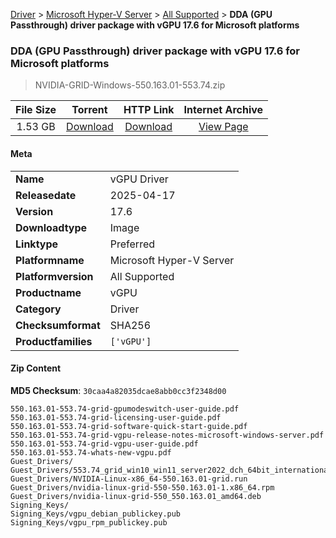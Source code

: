 
[Driver](/README.md)  >  [Microsoft Hyper-V Server](/index/Driver/Microsoft_Hyper-V_Server.md)  >  [All Supported](/index/Driver/Microsoft_Hyper-V_Server/All_Supported.md)  >  **DDA (GPU Passthrough) driver package with vGPU 17.6 for Microsoft platforms**


###    DDA (GPU Passthrough) driver package with vGPU 17.6 for Microsoft platforms

> NVIDIA-GRID-Windows-550.163.01-553.74.zip   


| **File Size** | **Torrent**  | **HTTP Link** | **Internet Archive** |
|:-------------:|:------------:|:-------------:|:--------------------:|
| 1.53 GB |  [Download](https://archive.org/download/nvgpu_NVIDIA-GRID-Windows-550.163.01-553.74.zip/nvgpu_NVIDIA-GRID-Windows-550.163.01-553.74.zip_archive.torrent)       | [Download](https://archive.org/compress/nvgpu_NVIDIA-GRID-Windows-550.163.01-553.74.zip) | [View Page](https://archive.org/details/nvgpu_NVIDIA-GRID-Windows-550.163.01-553.74.zip)       |

#### Meta

<table>
<tr><td><strong>Name</strong></td><td>vGPU Driver</td></tr>
<tr><td><strong>Releasedate</strong></td><td>2025-04-17</td></tr>
<tr><td><strong>Version</strong></td><td>17.6</td></tr>
<tr><td><strong>Downloadtype</strong></td><td>Image</td></tr>
<tr><td><strong>Linktype</strong></td><td>Preferred</td></tr>
<tr><td><strong>Platformname</strong></td><td>Microsoft Hyper-V Server</td></tr>
<tr><td><strong>Platformversion</strong></td><td>All Supported</td></tr>
<tr><td><strong>Productname</strong></td><td>vGPU</td></tr>
<tr><td><strong>Category</strong></td><td>Driver</td></tr>
<tr><td><strong>Checksumformat</strong></td><td>SHA256</td></tr>
<tr><td><strong>Productfamilies</strong></td><td><code>['vGPU']</code></td></tr>
</table>

#### Zip Content

**MD5 Checksum**: `30caa4a82035dcae8abb0cc3f2348d00`

```text
550.163.01-553.74-grid-gpumodeswitch-user-guide.pdf
550.163.01-553.74-grid-licensing-user-guide.pdf
550.163.01-553.74-grid-software-quick-start-guide.pdf
550.163.01-553.74-grid-vgpu-release-notes-microsoft-windows-server.pdf
550.163.01-553.74-grid-vgpu-user-guide.pdf
550.163.01-553.74-whats-new-vgpu.pdf
Guest_Drivers/
Guest_Drivers/553.74_grid_win10_win11_server2022_dch_64bit_international.exe
Guest_Drivers/NVIDIA-Linux-x86_64-550.163.01-grid.run
Guest_Drivers/nvidia-linux-grid-550-550.163.01-1.x86_64.rpm
Guest_Drivers/nvidia-linux-grid-550_550.163.01_amd64.deb
Signing_Keys/
Signing_Keys/vgpu_debian_publickey.pub
Signing_Keys/vgpu_rpm_publickey.pub
```